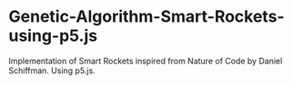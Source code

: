 # Genetic-Algorithm-Smart-Rockets-using-p5.js
Implementation of Smart Rockets inspired from Nature of Code by Daniel Schiffman. Using p5.js.

